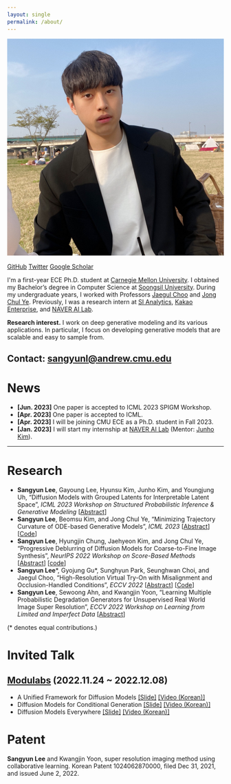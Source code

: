 ```yaml
---
layout: single
permalink: /about/
---
```


![Untitled](../images/profile.jpg)

[GitHub](https://github.com/sangyun884/) [Twitter](https://twitter.com/sang_yun_lee) [Google Scholar](https://scholar.google.co.kr/citations?user=CGFkx-IAAAAJ&hl=ko)

I'm a first-year ECE Ph.D. student at [Carnegie Mellon University](https://www.cmu.edu/). I obtained my Bachelor’s degree in Computer Science at [Soongsil University](http://eng.ssu.ac.kr). During my undergraduate years, I worked with Professors [Jaegul Choo](https://sites.google.com/site/jaegulchoo/) and [Jong Chul Ye](https://scholar.google.com/citations?user=HNMjoNEAAAAJ&hl=ko). Previously, I was a research intern at [SI Analytics](https://www.si-analytics.ai/eng), [Kakao Enterprise](https://www.kakaoenterprise.com/), and [NAVER AI Lab](https://clova.ai/en/research/research-area-detail.html?id=0).

**Research interest.** I work on deep generative modeling and its various applications. In particular, I focus on developing generative models that are scalable and easy to sample from.

Contact: sangyunl@andrew.cmu.edu
---

# News
- **[Jun. 2023]** One paper is accepted to ICML 2023 SPIGM Workshop.
- **[Apr. 2023]** One paper is accepted to ICML.
- **[Apr. 2023]** I will be joining CMU ECE as a Ph.D. student in Fall 2023.
- **[Jan. 2023]** I will start my internship at [NAVER AI Lab](https://clova.ai/en/research/research-area-detail.html?id=0) (Mentor: [Junho Kim](https://scholar.google.co.kr/citations?user=WtjDugkAAAAJ&hl=en)).
---

# Research
- **Sangyun Lee**, Gayoung Lee, Hyunsu Kim, Junho Kim, and Youngjung Uh, “Diffusion Models with Grouped Latents for Interpretable Latent Space”, *ICML 2023 Workshop on Structured Probabilistic Inference & Generative Modeling*  [[Abstract](https://arxiv.org/abs/2310.01400)]
- **Sangyun Lee**, Beomsu Kim, and Jong Chul Ye, “Minimizing Trajectory Curvature of ODE-based Generative Models”, *ICML 2023* [[Abstract](https://arxiv.org/abs/2301.12003)] [[Code](https://github.com/sangyun884/fast-ode)]
- **Sangyun Lee**, Hyungjin Chung, Jaehyeon Kim, and ‪Jong Chul Ye, “Progressive Deblurring of Diffusion Models for Coarse-to-Fine Image Synthesis”, *NeurIPS 2022 Workshop on Score-Based Methods* [[Abstract](https://arxiv.org/abs/2207.11192)] [[code](https://github.com/sangyun884/blur-diffusion)]
- **Sangyun Lee**\*, Gyojung Gu\*, Sunghyun Park, Seunghwan Choi, and Jaegul Choo, “High-Resolution Virtual Try-On with Misalignment and Occlusion-Handled Conditions”, *ECCV 2022* [[Abstract](https://arxiv.org/abs/2206.14180)] [[Code](https://github.com/sangyun884/HR-VITON)]
- **Sangyun Lee**, Sewoong Ahn, and Kwangjin Yoon, “Learning Multiple Probabilistic Degradation Generators for Unsupervised Real World Image Super Resolution”, *ECCV 2022 Workshop on Learning from Limited and Imperfect Data* [[Abstract](https://arxiv.org/abs/2201.10747)]

(\* denotes equal contributions.)

# Invited Talk
## [Modulabs](https://modulabs.co.kr/) (2022.11.24 ~ 2022.12.08)
- A Unified Framework for 
Diffusion Models
 [[Slide]](https://docs.google.com/presentation/d/1sI3cZ0EzWuqMHhuI3bPSnksDKJon9BJy_WCaFB4Kpgo/edit?usp=sharing) [[Video (Korean)] ](https://youtu.be/KzrdkZUrbPk)
 - Diffusion Models for
Conditional Generation
 [[Slide]](https://docs.google.com/presentation/d/1VQvMsZI6S-LLg-RsNEyR_NRaiFgiX3fW2lhUGdS7pEE/edit?usp=sharing)  [[Video (Korean)]](https://youtu.be/Ec569AV6YD8)
 - Diffusion Models Everywhere [[Slide]](https://docs.google.com/presentation/d/1FNRmL8wS0jKLi3Uk_QdxyAP75i9pYEqFxhHhma4Slq8/edit?usp=sharing) [[Video (Korean)]](https://youtu.be/xVjrS-n9o68)
 
 
# Patent
**Sangyun Lee** and Kwangjin Yoon, super resolution imaging method using collaborative learning. Korean Patent 1024062870000, filed Dec 31, 2021, and issued June 2, 2022.
